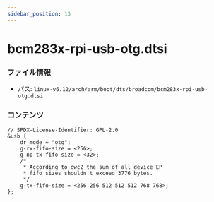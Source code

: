 ```yaml
---
sidebar_position: 13
---
```

# bcm283x-rpi-usb-otg.dtsi

### ファイル情報

- パス: `linux-v6.12/arch/arm/boot/dts/broadcom/bcm283x-rpi-usb-otg.dtsi`

### コンテンツ

```dtsi
// SPDX-License-Identifier: GPL-2.0
&usb {
	dr_mode = "otg";
	g-rx-fifo-size = <256>;
	g-np-tx-fifo-size = <32>;
	/*
	 * According to dwc2 the sum of all device EP
	 * fifo sizes shouldn't exceed 3776 bytes.
	 */
	g-tx-fifo-size = <256 256 512 512 512 768 768>;
};

```
